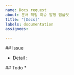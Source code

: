 ```yaml
---
name: Docs request
about: 문서 작업 이슈 발행 템플릿
title: "[Docs]"
labels: documentation
assignees: 

---
```


## Issue

* Detail : 

## Todo
* 
